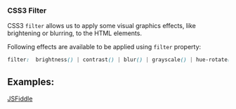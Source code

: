 ### CSS3 Filter
CSS3 `filter` allows us to apply some visual graphics effects, like brightening or blurring, to the HTML elements.

Following effects are available to be applied using `filter` property:

```css
filter:  brightness() | contrast() | blur() | grayscale() | hue-rotate() | drop-shadow() | invert() | opacity() | saturate() | sepia();
```

## Examples:

[JSFiddle](https://jsfiddle.net/tiwarib/a9err95o/#tabs=result,css,html)



















